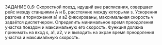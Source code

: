 ЗАДАНИЕ 0_6: Скоростной поезд, идущий вне расписания, совершает рейс между станциями А и Б, расстояние между которыми s. Ускорения разгона и торможения a1 и a2 фиксированы, максимальная скорость v задаётся диспетчером. Определить минимальное время преодоления участка поездом и максимальную его скорость. Функция должна принимать на вход s, a1, a2, v и выводить на экран время преодоления участка и максимальную скорость.
